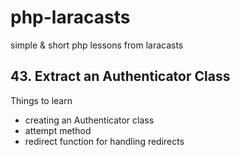 # php-laracasts

simple &amp; short php lessons from laracasts

## 43. Extract an Authenticator Class

Things to learn

- creating an Authenticator class
- attempt method
- redirect function for handling redirects
